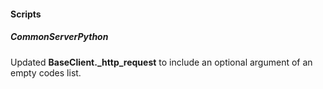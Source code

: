 #### Scripts
##### CommonServerPython
Updated **BaseClient._http_request** to include an optional argument of an empty codes list.
